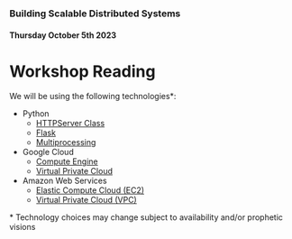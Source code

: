 ### Building Scalable Distributed Systems
#### Thursday October 5th 2023

# Workshop Reading

We will be using the following technologies\*:
- Python
    - [HTTPServer Class](https://docs.python.org/3/library/http.server.html)
    - [Flask](https://flask.palletsprojects.com/en/2.3.x/)
    - [Multiprocessing](https://docs.python.org/3/library/multiprocessing.html)
- Google Cloud 
    - [Compute Engine](https://cloud.google.com/compute#section-4)
    - [Virtual Private Cloud](https://cloud.google.com/vpc#section-4)
- Amazon Web Services
    - [Elastic Compute Cloud (EC2)](https://docs.aws.amazon.com/ec2/)
    - [Virtual Private Cloud (VPC)](https://docs.aws.amazon.com/vpc/)

\* Technology choices may change subject to availability and/or prophetic visions